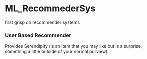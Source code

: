 # ML_RecommederSys
first grisp on recommender systems


### User Based Recommender
Provides  Serendipity (is an item that you may like but is a surprise, something a little outside of your normal purview)
